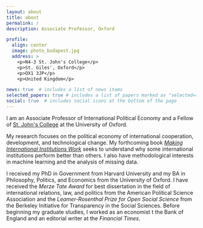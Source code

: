 ```yaml
---
layout: about
title: about
permalink: /
description: Associate Professor, Oxford

profile:
  align: center
  image: photo_budapest.jpg
  address: >
    <p>N4-3 St. John's College</p>
    <p>St. Giles', Oxford</p>
    <p>OX1 3JP</p>
    <p>United Kingdom</p>

news: true  # includes a list of news items
selected_papers: true # includes a list of papers marked as "selected={true}"
social: true  # includes social icons at the bottom of the page
---
```


I am an Associate Professor of International Political Economy and a Fellow of [St. John's College](https://www.sjc.ox.ac.uk/) at the University of Oxford.

My research focuses on the political economy of international cooperation, development, and technological change. My forthcoming book _[Making International Institutions Work](https://ranjitlall.github.io/book/)_ seeks to understand why some international institutions perform better than others. I also have methodological interests in machine learning and the analysis of missing data.

I received my PhD in Government from Harvard University and my BA in Philosophy, Politics, and Economics from the University of Oxford. I have received the _Merze Tate Award_ for best dissertation in the field of international relations, law, and politics from the American Political Science Association and the _Leamer-Rosenthal Prize for Open Social Science_ from the Berkeley Initiative for Transparency in the Social Sciences. Before beginning my graduate studies, I worked as an economist t the Bank of England and an editorial writer at the _Financial Times_.

